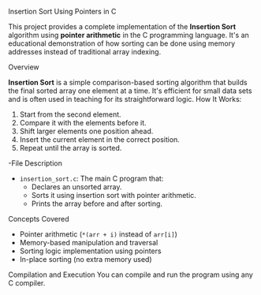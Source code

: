 
 Insertion Sort Using Pointers in C

This project provides a complete implementation of the **Insertion Sort** algorithm using **pointer arithmetic** in the C programming language. It's an educational demonstration of how sorting can be done using memory addresses instead of traditional array indexing.

Overview

**Insertion Sort** is a simple comparison-based sorting algorithm that builds the final sorted array one element at a time. It's efficient for small data sets and is often used in teaching for its straightforward logic.
 How It Works:
1. Start from the second element.
2. Compare it with the elements before it.
3. Shift larger elements one position ahead.
4. Insert the current element in the correct position.
5. Repeat until the array is sorted.

-File Description
- `insertion_sort.c`: The main C program that:
  - Declares an unsorted array.
  - Sorts it using insertion sort with pointer arithmetic.
  - Prints the array before and after sorting.

Concepts Covered
- Pointer arithmetic (`*(arr + i)` instead of `arr[i]`)
- Memory-based manipulation and traversal
- Sorting logic implementation using pointers
- In-place sorting (no extra memory used)

Compilation and Execution
You can compile and run the program using any C compiler. 